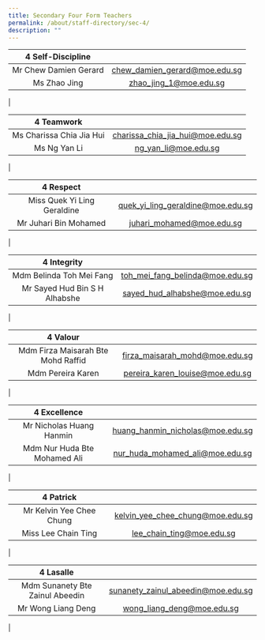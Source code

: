 ```yaml
---
title: Secondary Four Form Teachers
permalink: /about/staff-directory/sec-4/
description: ""
---
```

| 4 Self-Discipline |  |
|:---:|:---:|
| Mr Chew Damien Gerard | [chew_damien_gerard@moe.edu.sg](mailto:chew_damien_gerard@moe.edu.sg) |
| Ms Zhao Jing | [zhao_jing_1@moe.edu.sg](mailto:zhao_jing_1@moe.edu.sg) |
|

| 4 Teamwork |  |
|:---:|:---:|
| Ms Charissa Chia Jia Hui | [charissa_chia_jia_hui@moe.edu.sg](mailto:charissa_chia_jia_hui@moe.edu.sg) |
| Ms Ng Yan Li | [ng_yan_li@moe.edu.sg](mailto:ng_yan_li@moe.edu.sg) |
|

| 4 Respect |  |
|:---:|:---:|
| Miss Quek Yi Ling Geraldine | [quek_yi_ling_geraldine@moe.edu.sg](mailto:quek_yi_ling_geraldine@moe.edu.sg) |
| Mr Juhari Bin Mohamed | [juhari_mohamed@moe.edu.sg](mailto:juhari_mohamed@moe.edu.sg) |
|

| 4 Integrity |  |
|:---:|:---:|
| Mdm Belinda Toh Mei Fang | [toh_mei_fang_belinda@moe.edu.sg](mailto:toh_mei_fang_belinda@moe.edu.sg) |
| Mr Sayed Hud Bin S H Alhabshe | [sayed_hud_alhabshe@moe.edu.sg](mailto:sayed_hud_alhabshe@moe.edu.sg) |
|

| 4 Valour |  |
|:---:|:---:|
| Mdm Firza Maisarah Bte Mohd Raffid | [firza_maisarah_mohd@moe.edu.sg](mailto:firza_maisarah_mohd@moe.edu.sg) |
| Mdm Pereira Karen | [pereira_karen_louise@moe.edu.sg](mailto:pereira_karen_louise@moe.edu.sg) |
|

| 4 Excellence |  |
|:---:|:---:|
| Mr Nicholas Huang Hanmin | [huang_hanmin_nicholas@moe.edu.sg](mailto:huang_hanmin_nicholas@moe.edu.sg) |
| Mdm Nur Huda Bte Mohamed Ali | [nur_huda_mohamed_ali@moe.edu.sg](mailto:nur_huda_mohamed_ali@moe.edu.sg) |
|

| 4 Patrick |  |
|:---:|:---:|
| Mr Kelvin Yee Chee Chung | [kelvin_yee_chee_chung@moe.edu.sg](mailto:kelvin_yee_chee_chung@moe.edu.sg) |
| Miss Lee Chain Ting | [lee_chain_ting@moe.edu.sg](mailto:lee_chain_ting@moe.edu.sg) |
|

| 4 Lasalle |  |
|:---:|:---:|
| Mdm Sunanety Bte Zainul Abeedin | [sunanety_zainul_abeedin@moe.edu.sg](mailto:sunanety_zainul_abeedin@moe.edu.sg) |
| Mr Wong Liang Deng | [wong_liang_deng@moe.edu.sg](mailto:wong_liang_deng@moe.edu.sg) |
|